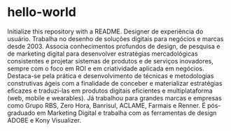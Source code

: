 # hello-world
Initialize this repository with a README.
Designer de experiência do usuário. Trabalha no desenho de soluções digitais para negócios e marcas desde 2003. Associa conhecimentos profundos de design, de pesquisa e de marketing digital para desenvolver estratégias mercadológicas consistentes e projetar sistemas de produtos e de serviços inovadores, sempre com o foco em ROI e em criatividade aplicada em negócios. Destaca-se pela prática e desenvolvimento de técnicas e metodologias construtivas ágeis com a finalidade de conceber e materializar estratégias eficazes e traduzi-las em produtos digitais eficientes e multiplataforma (web, mobile e wearables). Já trabalhou para grandes marcas e empresas como Grupo RBS, Zero Hora, Banrisul, ACLAME, Farmais e Renner. É pós-graduado em Marketing Digital e trabalha com as ferramentas de design ADOBE e Kony Visualizer. 
